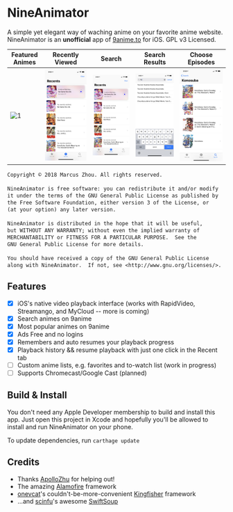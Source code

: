NineAnimator
==========

A simple yet elegant way of waching anime on your favorite anime website.
NineAnimator is an **unofficial** app of [9anime.to](//9anime.to) for iOS. GPL
v3 Licensed.

| Featured Animes | Recently Viewed | Search | Search Results | Choose Episodes |
| ------------------- | ------------------- | -------- | ------------------ |----------------------|
| ![1](Misc/screenshot_1.png) | ![2](Misc/screenshot_2.png) | ![3](Misc/screenshot_2.png) | ![4](Misc/screenshot_3.png) | ![5](Misc/screenshot_4.png) |

    
    Copyright © 2018 Marcus Zhou. All rights reserved.
    
    NineAnimator is free software: you can redistribute it and/or modify
    it under the terms of the GNU General Public License as published by
    the Free Software Foundation, either version 3 of the License, or
    (at your option) any later version.
    
    NineAnimator is distributed in the hope that it will be useful,
    but WITHOUT ANY WARRANTY; without even the implied warranty of
    MERCHANTABILITY or FITNESS FOR A PARTICULAR PURPOSE.  See the
    GNU General Public License for more details.
    
    You should have received a copy of the GNU General Public License
    along with NineAnimator.  If not, see <http://www.gnu.org/licenses/>.
    

## Features

- [x] iOS's native video playback interface (works with RapidVideo, Streamango, and MyCloud -- more is coming)
- [x] Search animes on 9anime
- [x] Most popular animes on 9anime
- [x] Ads Free and no logins
- [x] Remembers and auto resumes your playback progress
- [x] Playback history && resume playback with just one click in the Recent tab
- [ ] Custom anime lists, e.g. favorites and to-watch list (work in progress)
- [ ] Supports Chromecast/Google Cast (planned)

## Build & Install

You don't need any Apple Developer membership to build and install this app.
Just open this project in Xcode and hopefully you'll be allowed to install and
run NineAnimator on your phone.

To update dependencies, run `carthage update`

## Credits

* Thanks [ApolloZhu](https://github.com/ApolloZhu) for helping out!
* The amazing [Alamofire](https://github.com/Alamofire/Alamofire) framework
* [onevcat](https://github.com/onevcat)'s couldn't-be-more-convenient [Kingfisher](https://github.com/onevcat/Kingfisher) framework
* ...and [scinfu](https://github.com/scinfu)'s awesome [SwiftSoup](https://github.com/scinfu/SwiftSoup)
